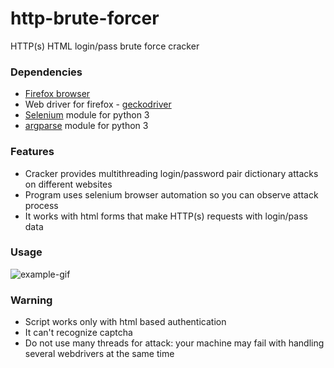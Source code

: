 # http-brute-forcer
HTTP(s) HTML login/pass  brute force cracker

### Dependencies

 * [Firefox browser](https://www.mozilla.org/en-US/firefox/)
 * Web driver for firefox - [geckodriver](https://github.com/mozilla/geckodriver/releases)
 * [Selenium](https://docs.seleniumhq.org/) module for python 3
 * [argparse](https://pypi.org/project/argparse/) module for python 3


### Features

* Cracker provides multithreading login/password pair dictionary attacks on different websites
* Program uses selenium browser automation so you can observe attack process
* It works with html forms that make HTTP(s) requests with login/pass data

### Usage
![example-gif](https://github.com/shmel3/test/blob/master/example.gif)


### Warning

* Script works only with html based authentication
* It can't recognize captcha
* Do not use many threads for attack: your machine may fail with handling several webdrivers at the same time
